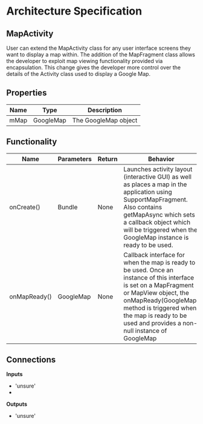 # Architecture Specification

## MapActivity
User can extend the MapActivity class for any user interface screens they want to display a map within. The addition of the MapFragment class allows the developer to exploit map viewing functionality provided via encapsulation. This change gives the developer more control over the details of the Activity class used to display a Google Map.

## Properties
| Name | Type | Description |
| ---- | --- | --- |
| mMap | GoogleMap | The GoogleMap object |

## Functionality
| Name | Parameters | Return | Behavior |
| ---- | --- | --- | --- |
| onCreate() | Bundle | None | Launches activity layout (interactive GUI) as well as places a map in the application using SupportMapFragment. Also contains getMapAsync which sets a callback object which will be triggered when the GoogleMap instance is ready to be used. |
| onMapReady() | GoogleMap | None | Callback interface for when the map is ready to be used. Once an instance of this interface is set on a MapFragment or MapView object, the onMapReady(GoogleMap) method is triggered when the map is ready to be used and provides a non-null instance of GoogleMap |

## Connections
**Inputs**
* 'unsure'
* 
**Outputs**
* 'unsure'
